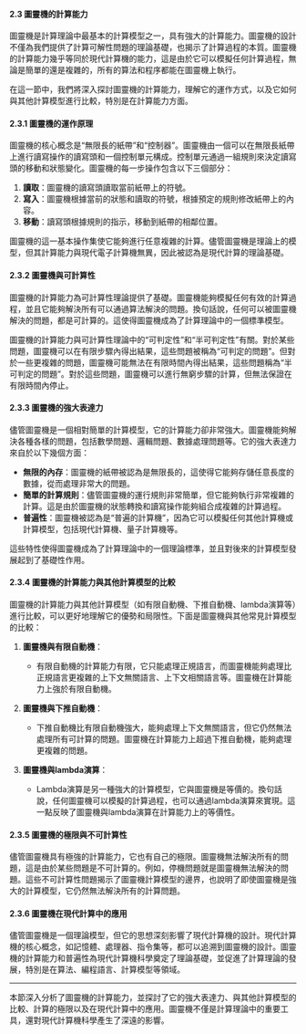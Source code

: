 #### **2.3 圖靈機的計算能力**

圖靈機是計算理論中最基本的計算模型之一，具有強大的計算能力。圖靈機的設計不僅為我們提供了計算可解性問題的理論基礎，也揭示了計算過程的本質。圖靈機的計算能力幾乎等同於現代計算機的能力，這是由於它可以模擬任何計算過程，無論是簡單的還是複雜的，所有的算法和程序都能在圖靈機上執行。

在這一節中，我們將深入探討圖靈機的計算能力，理解它的運作方式，以及它如何與其他計算模型進行比較，特別是在計算能力方面。

#### **2.3.1 圖靈機的運作原理**

圖靈機的核心概念是“無限長的紙帶”和“控制器”。圖靈機由一個可以在無限長紙帶上進行讀寫操作的讀寫頭和一個控制單元構成。控制單元通過一組規則來決定讀寫頭的移動和狀態變化。圖靈機的每一步操作包含以下三個部分：

1. **讀取**：圖靈機的讀寫頭讀取當前紙帶上的符號。
2. **寫入**：圖靈機根據當前的狀態和讀取的符號，根據預定的規則修改紙帶上的內容。
3. **移動**：讀寫頭根據規則的指示，移動到紙帶的相鄰位置。

圖靈機的這一基本操作集使它能夠進行任意複雜的計算。儘管圖靈機是理論上的模型，但其計算能力與現代電子計算機無異，因此被認為是現代計算的理論基礎。

#### **2.3.2 圖靈機與可計算性**

圖靈機的計算能力為可計算性理論提供了基礎。圖靈機能夠模擬任何有效的計算過程，並且它能夠解決所有可以通過算法解決的問題。換句話說，任何可以被圖靈機解決的問題，都是可計算的。這使得圖靈機成為了計算理論中的一個標準模型。

圖靈機的計算能力與可計算性理論中的“可判定性”和“半可判定性”有關。對於某些問題，圖靈機可以在有限步驟內得出結果，這些問題被稱為“可判定的問題”。但對於一些更複雜的問題，圖靈機可能無法在有限時間內得出結果，這些問題稱為“半可判定的問題”。對於這些問題，圖靈機可以進行無窮步驟的計算，但無法保證在有限時間內停止。

#### **2.3.3 圖靈機的強大表達力**

儘管圖靈機是一個相對簡單的計算模型，它的計算能力卻非常強大。圖靈機能夠解決各種各樣的問題，包括數學問題、邏輯問題、數據處理問題等。它的強大表達力來自於以下幾個方面：

- **無限的內存**：圖靈機的紙帶被認為是無限長的，這使得它能夠存儲任意長度的數據，從而處理非常大的問題。
- **簡單的計算規則**：儘管圖靈機的運行規則非常簡單，但它能夠執行非常複雜的計算。這是由於圖靈機的狀態轉換和讀寫操作能夠組合成複雜的計算過程。
- **普遍性**：圖靈機被認為是“普遍的計算機”，因為它可以模擬任何其他計算機或計算模型，包括現代計算機、量子計算機等。

這些特性使得圖靈機成為了計算理論中的一個理論標準，並且對後來的計算模型發展起到了基礎性作用。

#### **2.3.4 圖靈機的計算能力與其他計算模型的比較**

圖靈機的計算能力與其他計算模型（如有限自動機、下推自動機、lambda演算等）進行比較，可以更好地理解它的優勢和局限性。下面是圖靈機與其他常見計算模型的比較：

1. **圖靈機與有限自動機**：
   - 有限自動機的計算能力有限，它只能處理正規語言，而圖靈機能夠處理比正規語言更複雜的上下文無關語言、上下文相關語言等。圖靈機在計算能力上強於有限自動機。
   
2. **圖靈機與下推自動機**：
   - 下推自動機比有限自動機強大，能夠處理上下文無關語言，但它仍然無法處理所有可計算的問題。圖靈機在計算能力上超過下推自動機，能夠處理更複雜的問題。

3. **圖靈機與lambda演算**：
   - Lambda演算是另一種強大的計算模型，它與圖靈機是等價的。換句話說，任何圖靈機可以模擬的計算過程，也可以通過lambda演算來實現。這一點反映了圖靈機與lambda演算在計算能力上的等價性。

#### **2.3.5 圖靈機的極限與不可計算性**

儘管圖靈機具有極強的計算能力，它也有自己的極限。圖靈機無法解決所有的問題，這是由於某些問題是不可計算的。例如，停機問題就是圖靈機無法解決的問題。這些不可計算性問題揭示了圖靈機計算模型的邊界，也說明了即使圖靈機是強大的計算模型，它仍然無法解決所有的計算問題。

#### **2.3.6 圖靈機在現代計算中的應用**

儘管圖靈機是一個理論模型，但它的思想深刻影響了現代計算機的設計。現代計算機的核心概念，如記憶體、處理器、指令集等，都可以追溯到圖靈機的設計。圖靈機的計算能力和普遍性為現代計算機科學奠定了理論基礎，並促進了計算理論的發展，特別是在算法、編程語言、計算模型等領域。

---

本節深入分析了圖靈機的計算能力，並探討了它的強大表達力、與其他計算模型的比較、計算的極限以及在現代計算中的應用。圖靈機不僅是計算理論中的重要工具，還對現代計算機科學產生了深遠的影響。